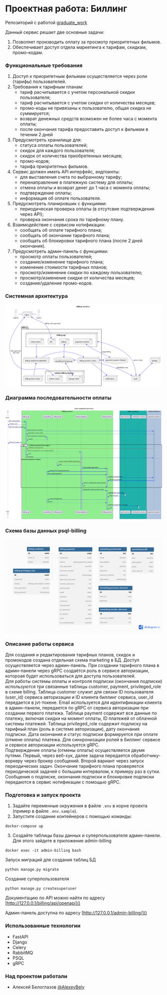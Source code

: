 # Проектная работа: Биллинг
Репозиторий с работой [graduate_work](https://github.com/AlexeyBely/graduate_work)

Данный сервис решает две основные задачи:
1. Позволяет производить оплату за просмотр приоритетных фильмов.
2. Обеспечивает доступ отдела маркетинга к тарифам, скидкам, промо-кодам.
   
### Функциональные требования

1. Доступ к приоритетным фильмам осуществляется через роли (тарифы) пользователей.
2. Требования к тарифным планам:
    - тариф расчитывается с учетом персональной скидки пользователя;
    - тариф расчитывается с учетом скидки от количества месяцев;
    - промо-коды не привязаны к пользователю, общая скидка не суммируется;
    - возврат денежных средств возможен не более часа с момента оплаты;
    - после окончания тарифа предоставить доступ к фильмам в течении 2 дней
2. Предусмотреть хранилище для:
    - статуса оплаты пользователей;
    - скидок для каждого пользователя;
    - скидок от количества приобретенных месяцев;
    - промо-кодов;
    - тарифа приоритетных фильмов.
3. Cервис должен иметь API интерфейс, эндпоинты:
    - для выставления счета по выбранному тарифу; 
    - перенаправление в платежную систему для оплаты;
    - отмена оплаты и возврат денег до 1 часа с момента оплаты;
    - подтверждение оплаты;
    - информация об оплате пользователя.
4. Предусмотреть планировшик с функциями:
    - периодическая проверка оплаты (в отсутсвие подтверждения через API);
    - проверка окончания срока по тарифному плану.
5. Взаимодействие с сервисом нотификации:
    - сообщать об оплате тарифного плана;
    - сообщать об окончании тарифного плана;
    - сообщать об блокировки тарифного плана (после 2 дней окончания).
6. Предусмотреть админ-панель с функциями:
    - просмотр оплаты пользователей;
    - создание/изменение тарифного плана;
    - изменение стоимости тарифных планов;
    - просмотр/изменение скидки по каждому пользователю;
    - просмотр/изменение скидки от количества месяцев;
    - создание/удаление промо-кодов. 
     
### Системная архитектура
       
![Сжема сервиса биллинга](./schemas/billing_system_schema.png)
     
### Диаграмма последовательности оплаты
       
![Диаграмма последовательности](./schemas/billing_sequence_schema.png)
      
### Схема базы данных psql-billing
     
![Схема базы данных](./schemas/schema_db.png)
     
### Описание работы сервиса
    
Для создания и редактирования тарифных планов, скидок и промокодов создана отдельная схема marketing в БД. Доступ
осуществляется через админ-панель. При создании тарифного плана в админ-панели через gRPC создаётся роль в сервисе авторизации, котороая будет использоваться для доступа пользователей.   
Для работы системы оплаты и контроля подписки (окончания подписки) используются три связанные таблицы customer, payment, privileged_role в схеме billing. Таблица customer служит для связки ID пользователя (user_id) сервиса авторизации и ID клиента биллинг сервиса, user_id передается в jvt-токене. Email используется для идентификации клиента в админ-панели, передается по gRPC от сервиса авторизации при создании первого платежа. Таблица payment содержит все данные по платежу, включая скидки на момент оплаты, ID платежей от облачной системы платежей. Таблица privileged_role содержит подписку на тарифный план (роль в системе авторизации), дату окончания подписки. Дата окончания и статус подписки формируется при оплате (отмене оплаты) платежа. Для синхронизации ролей в биллинг сервисе и сервисе авторизации используется gRPC.    
Подтверждение оплаты (отмены оплаты) осуществляется двумя путями. Первый, через веб-хук, далее задача передается обработчику-воркеру через брокер сообщений. Второй вариант через запуск переодических задач. Окончание тарифного плана проверяется периодической задачей с большим интервалом, к примеру раз в сутки.
Сообщения о подписке, окончания подписки и блокировке подписки передаются в сервис нотификации с помощью gRPC. 

### Подготовка и запуск проекта

1. Задайте переменные окружения в файле `.env` в корне проекта (пример в файле `.env.sample`).
2. Запустите создание контейнеров с помощью команды:
```commandline
docker-compose up
```
3. Создайте таблицы базы данных и суперпользователя админ-панели. Для этого зайдите в приложение admin-billing
```commandline
docker exec -it admin-billing bash
```
Запуск миграций для создания таблиц БД
```commandline
python manage.py migrate
```
Создание суперпользователя
```commandline
python manage.py createsuperuser
```
Документацию по API можно найти по адресу [http://127.0.0.1/billing/api/openapi]()
    
Админ-панель доступна по адресу [http://127.0.0.1/admin-billing/]()

### Использованные технологии   
    
- FastAPI
- Django
- Celery
- RabbitMQ
- PSQL
- gRPC

### Над проектом работали
- Алексей Белоглазов [@AlexeyBely](https://github.com/AlexeyBely)